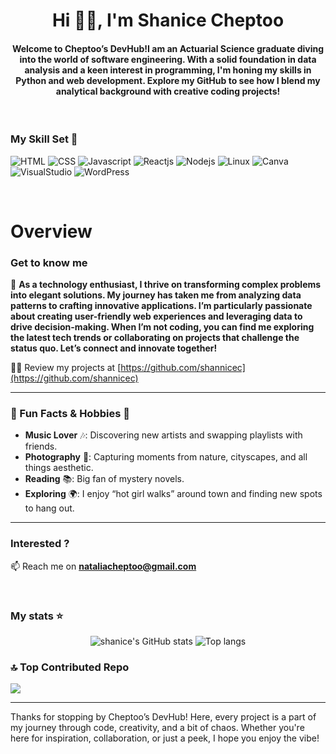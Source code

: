 <!-- 
  -- SECTION: INTRODUCTION
  -- 
  -->

<h1 align="center">Hi 👋🏾, I'm Shanice Cheptoo</h1>
<h4 align="center">Welcome to Cheptoo’s DevHub!I am an Actuarial Science graduate diving into the world of software engineering. With a solid foundation in data analysis and a keen interest in programming, I'm honing my skills in Python and web development. Explore my GitHub to see how I blend my analytical background with creative coding projects!</h4>

<br/>

  ### My Skill Set :rocket:
![HTML](https://img.shields.io/badge/HTML-239120?style=for-the-badge&logo=html5&logoColor=white)
![CSS](https://img.shields.io/badge/css3-%1572B6.svg?style=for-the-badge&logo=css3&logoColor=white&color=1572B6)
![Javascript](https://img.shields.io/badge/javscript-%F7DF1E.svg?style=for-the-badge&logo=javascript&logoColor=black&color=F7DF1E)
![Reactjs](https://img.shields.io/badge/React-20232A?style=for-the-badge&logo=react&logoColor=61DAFB)
![Nodejs](https://img.shields.io/badge/Node.js-43853D?style=for-the-badge&logo=node.js&logoColor=white)
![Linux](https://img.shields.io/badge/Linux-FCC624?style=for-the-badge&logo=linux&logoColor=black)
![Canva](https://img.shields.io/badge/Canva-%2300C4CC.svg?&style=for-the-badge&logo=Canva&logoColor=white)
![VisualStudio](https://img.shields.io/badge/Visual_Studio-5C2D91?style=for-the-badge&logo=visual%20studio&logoColor=white)
![WordPress](https://img.shields.io/badge/WordPress-%23117AC9.svg?style=for-the-badge&logo=WordPress&logoColor=white) 

</p>

<br/>

<!-- 
  -- SECTION: OVERVIEW
  -- 
  -->

<h1>Overview</h1>

### Get to know me

💬  **As a technology enthusiast, I thrive on transforming complex problems into elegant solutions. My journey has taken me from analyzing data patterns to crafting innovative applications. I’m particularly passionate about creating user-friendly web experiences and leveraging data to drive decision-making. When I’m not coding, you can find me exploring the latest tech trends or collaborating on projects that challenge the status quo. Let’s connect and innovate together!**

👨‍💻 Review my projects at [https://github.com/shannicec](https://github.com/shannicec)

---

### 💖 Fun Facts & Hobbies 🎀

- **Music Lover** 🎶: Discovering new artists and swapping playlists with friends.
- **Photography** 📸: Capturing moments from nature, cityscapes, and all things aesthetic.
- **Reading** 📚: Big fan of mystery novels.
- **Exploring** 🌍: I enjoy “hot girl walks” around town and finding new spots to hang out.

---

### Interested ?

📫 Reach me on **nataliacheptoo@gmail.com**

<br />

### My stats ⭐

<div align="center">
<img alt="shanice's GitHub stats" src="https://github-readme-stats.vercel.app/api?username=shannicec&show_icons=true&theme=transparent"/>
<img alt="Top langs" src="https://github-readme-stats.vercel.app/api/top-langs/?username=shannicec&layout=compact&&langs_count=8"/>
</div>

### 🔝 Top Contributed Repo
![](https://github-contributor-stats.vercel.app/api?username=shannicec&limit=5&theme=dark&combine_all_yearly_contributions=true)

---

Thanks for stopping by Cheptoo’s DevHub! Here, every project is a part of my journey through code, creativity, and a bit of chaos. Whether you're here for inspiration, collaboration, or just a peek, I hope you enjoy the vibe!

<!-- END -->
